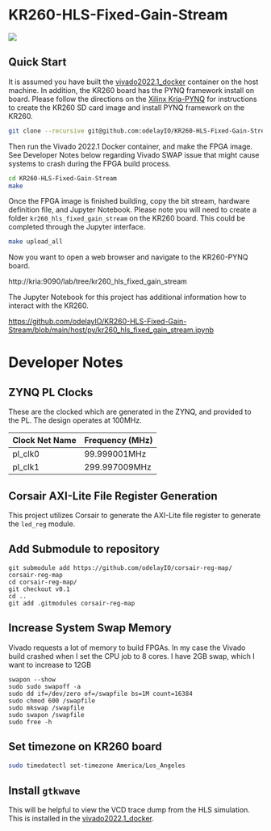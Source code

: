 # KR260-HLS-Fixed-Gain-Stream

![](./doc/kriapynq.png])





## Quick Start

It is assumed you have built the [vivado2022.1_docker](https://github.com/odelayIO/vivado2022.1_docker) container on the host machine.  In addition, the KR260 board has the PYNQ framework install on board.  Please follow the directions on the [Xilinx Kria-PYNQ](https://github.com/Xilinx/Kria-PYNQ) for instructions to create the KR260 SD card image and install PYNQ framework on the KR260. 

```bash
git clone --recursive git@github.com:odelayIO/KR260-HLS-Fixed-Gain-Stream.git
```

Then run the Vivado 2022.1 Docker container, and make the FPGA image.  See Developer Notes below regarding Vivado SWAP issue that might cause systems to crash during the FPGA build process.

```bash
cd KR260-HLS-Fixed-Gain-Stream
make
```

Once the FPGA image is finished building, copy the bit stream, hardware definition file, and Jupyter Notebook.  Please note you will need to create a folder `kr260_hls_fixed_gain_stream` on the KR260 board.  This could be completed through the Jupyter interface.

```bash
make upload_all
```

Now you want to open a web browser and navigate to the KR260-PYNQ board.  

http://kria:9090/lab/tree/kr260_hls_fixed_gain_stream

The Jupyter Notebook for this project has additional information how to interact with the KR260. 

https://github.com/odelayIO/KR260-HLS-Fixed-Gain-Stream/blob/main/host/py/kr260_hls_fixed_gain_stream.ipynb







# Developer Notes

## ZYNQ PL Clocks

These are the clocked which are generated in the ZYNQ, and provided to the PL.  The design operates at 100MHz.

| Clock Net Name | Frequency (MHz) |
| -------------- | --------------- |
| pl_clk0        | 99.999001MHz    |
| pl_clk1        | 299.997009MHz   |



## Corsair AXI-Lite File Register Generation

This project utilizes Corsair to generate the AXI-Lite file register to generate the `led_reg` module.  



## Add Submodule to repository

```
git submodule add https://github.com/odelayIO/corsair-reg-map/ corsair-reg-map
cd corsair-reg-map/
git checkout v0.1
cd ..
git add .gitmodules corsair-reg-map
```



## Increase System Swap Memory

Vivado requests a lot of memory to build FPGAs.  In my case the Vivado build crashed when I set the CPU job to 8 cores.  I have 2GB swap, which I want to increase to 12GB

```
swapon --show
sudo sudo swapoff -a
sudo dd if=/dev/zero of=/swapfile bs=1M count=16384
sudo chmod 600 /swapfile
sudo mkswap /swapfile
sudo swapon /swapfile
sudo free -h
```



## Set timezone on KR260 board

```bash
sudo timedatectl set-timezone America/Los_Angeles
```



## Install `gtkwave`

This will be helpful to view the VCD trace dump from the HLS simulation.  This is installed in the [vivado2022.1_docker](https://github.com/odelayIO/vivado2022.1_docker).







